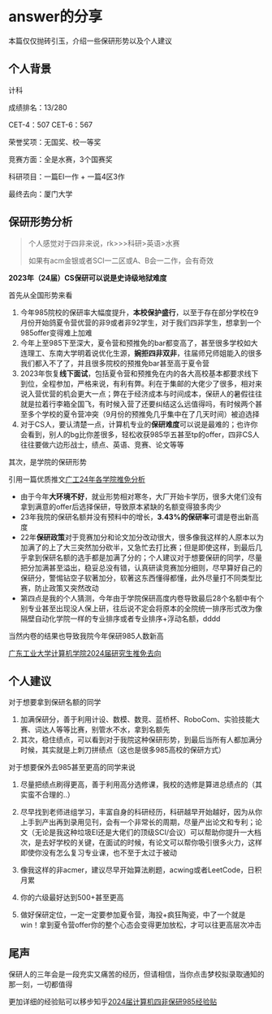 # answer的分享

本篇仅仅抛砖引玉，介绍一些保研形势以及个人建议

## 个人背景

计科

成绩排名：13/280 

CET-4：507    CET-6：567

荣誉奖项：无国奖、校一等奖

竞赛方面：全是水赛，3个国赛奖

科研项目：一篇EI一作 + 一篇4区3作

最终去向：厦门大学

## 保研形势分析

> 个人感觉对于四非来说，rk>>>科研>英语>水赛
>
> 如果有acm金银或者SCI一二区或A、B会一二作，会有奇效

**2023年（24届）CS保研可以说是史诗级地狱难度**

首先从全国形势来看

1. 今年985院校的保研率大幅度提升，**本校保护盛行**，以至于存在部分学校在9月份开始鸽夏令营优营的非9或者非92学生，对于我们四非学生，想拿到一个985offer变得难上加难
2. 今年上至985下至深大，夏令营和预推免的bar都变高了，甚至很多学校如大连理工、东南大学明着说优化生源，**婉拒四非双非**，往届师兄师姐能入的很多我们都入不了了，并且很多院校的预推免bar甚至高于夏令营
3. 2023年恢复**线下面试**，包括夏令营和预推免在内的各大高校基本都要求线下到位，全程参加，严格来说，有利有弊。利在于集邮的大佬少了很多，相对来说入营优营的机会更大一点；弊在于经济成本与时间成本，保研人的暑假往往就是拉着行李箱全国飞，有时候入营了还要纠结这么远值得吗，有时候两个甚至多个学校的夏令营冲突（9月份的预推免几乎集中在了几天时间）被迫选择
4. 对于CS人，要认清楚一点，计算机专业的**保研难度**可以说是最难的；也许你会看到，别人的bg比你差很多，轻松收获985华五甚至tp的offer，四非CS人往往要做六边形战士，绩点、英语、竞赛、论文等等

其次，是学院的保研形势

引用一篇优质推文[广工24年各学院推免分析](https://mp.weixin.qq.com/s/EjxtL9XW2U6Yr-8vOlMLig)

- 由于今年**大环境不好**，就业形势相对寒冬，大厂开始卡学历，很多大佬们没有拿到满意的offer后选择保研，导致原本紧缺的名额变得狼多肉少
- 23年我院的保研名额并没有预料中的增长，**3.43%的保研率**可谓是卷出新高度
- 22年**保研政策**对于竞赛加分和论文加分改动很大，很多像我这样的人原本以为加满了的上了大三突然加分砍半，又急忙去打比赛；但是即使这样，到最后几乎拿到保研名额的选手都是加满了分的；个人建议对于想要保研的同学，尽量把分加满甚至溢出，稳妥总没有错，认真研读竞赛加分细则，尽早算好自己的保研分，警惕钻空子软著加分，软著这东西懂得都懂，此外尽量打不同类型比赛，防止政策又突然改动
- 第四点是我的个人猜测，今年由于学院保研高度内卷导致最后28个名额中有个别专业甚至出现没人保上研，往后说不定会将原本的全院统一排序形式改为像隔壁自动化学院一样的专业排序或者专业排序+浮动名额，dddd

当然内卷的结果也导致我院今年保研985人数新高

[广东工业大学计算机学院2024届研究生推免去向](https://www.toutiao.com/w/1778710503280776/?app=news_article&timestamp=1696312610&use_new_style=1&share_token=3529A489-974C-445F-8781-C73B05E40BB7&tt_from=weixin_moments&utm_source=weixin_moments&utm_medium=toutiao_ios&utm_campaign=client_share&wxshare_count=4&source=m_redirect&upstream_biz=toutiao_pc&source=m_redirect)

## 个人建议

对于想要拿到保研名额的同学

1. 加满保研分，善于利用计设、数模、数竞、蓝桥杯、RoboCom、实验技能大赛、词达人等等比赛，别管水不水，拿到名额先
2. 其次，稳住绩点，可以看到对于我院这种保研形势，到最后当所有人都加满分时候，其实就是上刺刀拼绩点（这也是很多985高校的保研方式）

对于想要保外去985甚至更高的同学来说

1. 尽量把绩点刷得更高，善于利用高分选修课，我校的选修是算进总绩点的（其实蛮不合理的..）
2. 尽早找到老师进组学习，丰富自身的科研经历，科研越早开始越好，因为从你上手到产出再到录用见刊，会有一个非常长的周期，尽量产出论文和专利；论文（无论是我这种垃圾EI还是大佬们的顶级SCI/会议）可以帮助你提升一大档次，是去好学校的关键，在面试的时候，有论文可以帮你吸引很多火力，这样即使你没有怎么复习专业课，也不至于太过于被动

3. 像我这样的非acmer，建议尽早开始算法刷题，acwing或者LeetCode，日积月累
4. 你的六级最好达到500+甚至更高
5. 做好保研定位，一定一定要参加夏令营，海投+疯狂陶瓷，中了一个就是win！拿到夏令营offer你的整个心态会变得更加放松，才可以往更高层次冲击

## 尾声

保研人的三年会是一段充实又痛苦的经历，但请相信，当你点击梦校拟录取通知的那一刻，一切都值得

更加详细的经验贴可以移步知乎[2024届计算机四非保研985经验贴](https://zhuanlan.zhihu.com/p/658503447)

